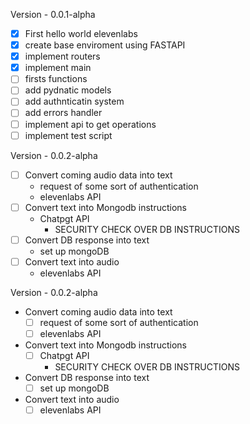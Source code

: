 

Version - 0.0.1-alpha
- [X] First hello world elevenlabs
- [x] create base enviroment using FASTAPI
- [x] implement routers
- [x] implement main
- [ ] firsts functions
- [ ] add pydnatic models
- [ ] add authnticatin system
- [ ] add errors handler
- [ ] implement  api to get operations
- [ ] implement test script

Version - 0.0.2-alpha
- [ ] Convert coming audio data into text
    - request of some sort of authentication
    - elevenlabs API
- [ ] Convert text into Mongodb instructions
    - Chatpgt API
        - SECURITY CHECK OVER DB INSTRUCTIONS
- [ ] Convert DB response into text
    - set up mongoDB
- [ ] Convert text into audio
    - elevenlabs API


Version - 0.0.2-alpha
- Convert coming audio data into text
    - [ ] request of some sort of authentication
    - [ ] elevenlabs API
- Convert text into Mongodb instructions
    - [ ] Chatpgt API
        - SECURITY CHECK OVER DB INSTRUCTIONS
- Convert DB response into text
    - [ ] set up mongoDB
- Convert text into audio
    - [ ] elevenlabs API
